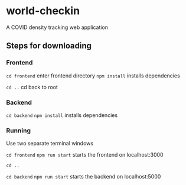 # world-checkin

A COVID density tracking web application

## Steps for downloading

### Frontend

`cd frontend` enter frontend directory
`npm install` installs dependencies

`cd ..` cd back to root

### Backend

`cd backend`
`npm install` installs dependencies

### Running

Use two separate terminal windows

`cd frontend`
`npm run start` starts the frontend on localhost:3000

`cd ..`

`cd backend`
`npm run start` starts the backend on localhost:5000
